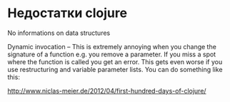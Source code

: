 Недостатки clojure
==================

No informations on data structures

Dynamic invocation –  This is extremely annoying when you change the signature of a function e.g. you remove a parameter. If you miss a spot where the function is called you get an error. This gets even worse if you use restructuring and variable parameter lists. You can do something like this:


http://www.niclas-meier.de/2012/04/first-hundred-days-of-clojure/